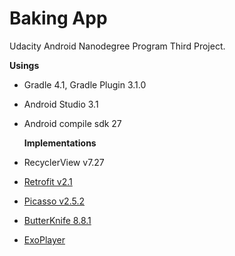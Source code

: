 # Baking App
Udacity Android Nanodegree Program Third Project.


  <b>Usings</b>
+ Gradle 4.1, Gradle Plugin 3.1.0
+ Android Studio 3.1
+ Android compile sdk 27

  <b>Implementations</b>
+ RecyclerView v7.27
+ <a href='http://square.github.io/retrofit/' target='_blank' /> Retrofit v2.1 </a> 
+ <a href='http://square.github.io/picasso/' target='_blank' /> Picasso v2.5.2  </a> 
+ <a href='http://jakewharton.github.io/butterknife/' target='_blank' /> ButterKnife 8.8.1  </a> 
+ <a href='https://google.github.io/ExoPlayer/guide.html' target='_blank' /> ExoPlayer  </a>
 
